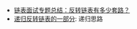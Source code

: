 - [链表面试专题总结：反转链表有多少套路？](https://zhuanlan.zhihu.com/p/96724460)
- [递归反转链表的一部分](https://labuladong.github.io/algo/%E6%95%B0%E6%8D%AE%E7%BB%93%E6%9E%84%E7%B3%BB%E5%88%97/%E9%80%92%E5%BD%92%E5%8F%8D%E8%BD%AC%E9%93%BE%E8%A1%A8%E7%9A%84%E4%B8%80%E9%83%A8%E5%88%86.html): 递归思路
